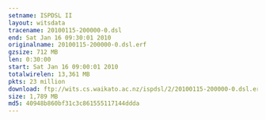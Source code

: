```yaml
---
setname: ISPDSL II
layout: witsdata
tracename: 20100115-200000-0.dsl
end: Sat Jan 16 09:30:01 2010
originalname: 20100115-200000-0.dsl.erf
gzsize: 712 MB
len: 0:30:00
start: Sat Jan 16 09:00:01 2010
totalwirelen: 13,361 MB
pkts: 23 million
download: ftp://wits.cs.waikato.ac.nz/ispdsl/2/20100115-200000-0.dsl.erf.gz
size: 1,789 MB
md5: 40948b860bf31c3c861555117144ddda
---
```

